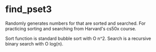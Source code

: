 find_pset3
==========

Randomly generates numbers for that are sorted and searched.  For practicing sorting and searching from Harvard's cs50x course.

Sort function is standard bubble sort with O n^2.  Search is a recursive binary search with O log(n).
